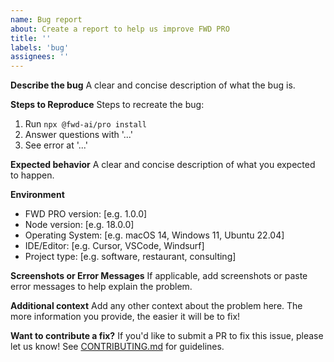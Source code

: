 ```yaml
---
name: Bug report
about: Create a report to help us improve FWD PRO
title: ''
labels: 'bug'
assignees: ''
---
```


**Describe the bug**
A clear and concise description of what the bug is.

**Steps to Reproduce**
Steps to recreate the bug:
1. Run `npx @fwd-ai/pro install`
2. Answer questions with '...'
3. See error at '...'

**Expected behavior**
A clear and concise description of what you expected to happen.

**Environment**
- FWD PRO version: [e.g. 1.0.0]
- Node version: [e.g. 18.0.0]
- Operating System: [e.g. macOS 14, Windows 11, Ubuntu 22.04]
- IDE/Editor: [e.g. Cursor, VSCode, Windsurf]
- Project type: [e.g. software, restaurant, consulting]

**Screenshots or Error Messages**
If applicable, add screenshots or paste error messages to help explain the problem.

**Additional context**
Add any other context about the problem here. The more information you provide, the easier it will be to fix!

**Want to contribute a fix?**
If you'd like to submit a PR to fix this issue, please let us know! See [CONTRIBUTING.md](../../CONTRIBUTING.md) for guidelines.

